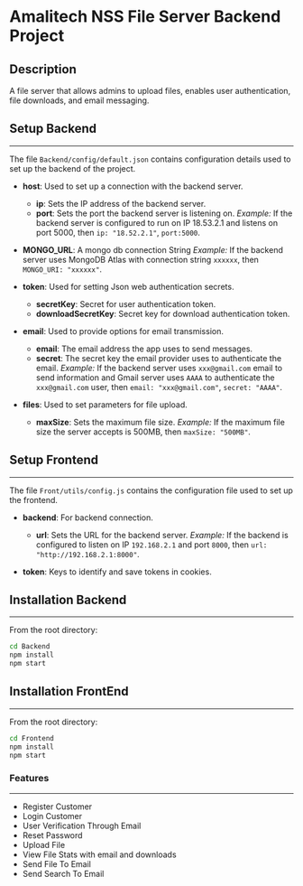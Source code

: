 # Amalitech NSS File Server Backend Project

## Description
A file server that allows admins to upload files, enables user authentication, file downloads, and email messaging.

## Setup Backend
---
The file `Backend/config/default.json` contains configuration details used to set up the backend of the project.
- **host**: Used to set up a connection with the backend server.
  - **ip**: Sets the IP address of the backend server.
  - **port**: Sets the port the backend server is listening on.
  *Example:* If the backend server is configured to run on IP 18.53.2.1 and listens on port 5000, then `ip: "18.52.2.1"`, `port:5000`.

- **MONGO_URL**: A mongo db connection String
  *Example:* If the backend server uses MongoDB Atlas with connection string `xxxxxx`, then `MONGO_URI: "xxxxxx"`.

- **token**: Used for setting Json web authentication secrets.
  - **secretKey**: Secret for user authentication token.
  - **downloadSecretKey**: Secret key for download authentication token.

- **email**: Used to provide options for email transmission.
  - **email**: The email address the app uses to send messages.
  - **secret**: The secret key the email provider uses to authenticate the email.
  *Example:* If the backend server uses `xxx@gmail.com` email to send information and Gmail server uses `AAAA` to authenticate the `xxx@gmail.com` user, then `email: "xxx@gmail.com"`, `secret: "AAAA"`.

- **files**: Used to set parameters for file upload.
  - **maxSize**: Sets the maximum file size.
  *Example:* If the maximum file size the server accepts is 500MB, then `maxSize: "500MB"`.

## Setup Frontend
---
The file `Front/utils/config.js` contains the configuration file used to set up the frontend.
- **backend**: For backend connection.
  - **url**: Sets the URL for the backend server.
  *Example:* If the backend is configured to listen on IP `192.168.2.1` and port `8000`, then `url: "http://192.168.2.1:8000"`.

- **token**: Keys to identify and save tokens in cookies.

## Installation Backend
---
From the root directory:
```bash
cd Backend
npm install
npm start
```
## Installation FrontEnd
---
From the root directory:
```bash
cd Frontend
npm install
npm start
```
<h3>Features</h3>
<hr>
<ul>
<li>Register Customer </li>
<li>Login Customer </li>
<li>User Verification Through Email</li>
<li>Reset Password</li>
<li>Upload File</li>
<li>View File Stats with email and downloads</li>
<li>Send File To Email</li>
<li>Send Search To Email</li>
</ul>